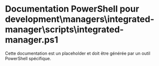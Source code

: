 # Documentation PowerShell pour development\managers\integrated-manager\scripts\integrated-manager.ps1

Cette documentation est un placeholder et doit être générée par un outil PowerShell spécifique.
